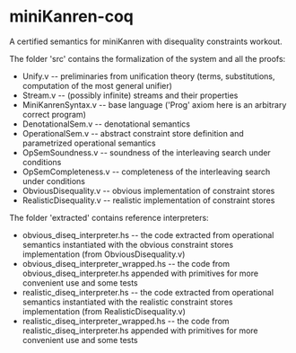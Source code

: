 # miniKanren-coq
A certified semantics for miniKanren with disequality constraints workout.

The folder 'src' contains the formalization of the system and all the proofs:

- Unify.v -- preliminaries from unification theory (terms, substitutions, computation of the most general unifier)
- Stream.v -- (possibly infinite) streams and their properties 
- MiniKanrenSyntax.v -- base language ('Prog' axiom here is an arbitrary correct program)
- DenotationalSem.v -- denotational semantics
- OperationalSem.v -- abstract constraint store definition and parametrized operational semantics
- OpSemSoundness.v -- soundness of the interleaving search under conditions
- OpSemCompleteness.v -- completeness of the interleaving search under conditions
- ObviousDisequality.v -- obvious implementation of constraint stores
- RealisticDisequality.v -- realistic implementation of constraint stores

The folder 'extracted' contains reference interpreters:

- obvious_diseq_interpreter.hs -- the code extracted from operational semantics instantiated with the obvious constraint stores implementation (from ObviousDisequality.v)
- obvious_diseq_interpreter_wrapped.hs -- the code from obvious_diseq_interpreter.hs appended with primitives for more convenient use and some tests
- realistic_diseq_interpreter.hs -- the code extracted from operational semantics instantiated with the realistic constraint stores implementation (from RealisticDisequality.v)
- realistic_diseq_interpreter_wrapped.hs -- the code from realistic_diseq_interpreter.hs appended with primitives for more convenient use and some tests
